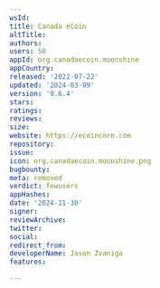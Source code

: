 ```yaml
---
wsId: 
title: Canada eCoin
altTitle: 
authors: 
users: 50
appId: org.canadaecoin.moonshine
appCountry: 
released: '2022-07-22'
updated: '2024-03-09'
version: '0.6.4'
stars: 
ratings: 
reviews: 
size: 
website: https://ecoincore.com
repository: 
issue: 
icon: org.canadaecoin.moonshine.png
bugbounty: 
meta: removed
verdict: fewusers
appHashes: 
date: '2024-11-30'
signer: 
reviewArchive: 
twitter: 
social: 
redirect_from: 
developerName: Jason Zvaniga
features: 

---
```


